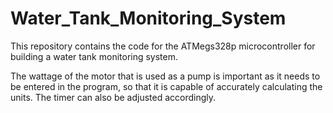 # Water_Tank_Monitoring_System
This repository contains the code for the ATMegs328p microcontroller for building a water tank monitoring system.

The wattage of the motor that is used as a pump is important as it needs to be entered in the program, so that it is capable of accurately calculating the units.
The timer can also be adjusted accordingly.
